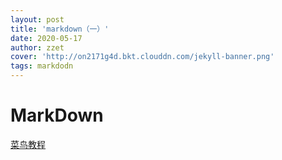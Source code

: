 ```yaml
---
layout: post
title: 'markdown（一）'
date: 2020-05-17
author: zzet
cover: 'http://on2171g4d.bkt.clouddn.com/jekyll-banner.png'
tags: markdodn
---
```

# MarkDown
[菜鸟教程](https://www.runoob.com/markdown/md-link.html)